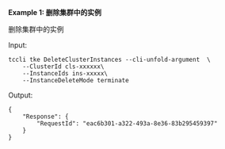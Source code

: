 **Example 1: 删除集群中的实例**

删除集群中的实例

Input: 

```
tccli tke DeleteClusterInstances --cli-unfold-argument  \
    --ClusterId cls-xxxxxx\
    --InstanceIds ins-xxxxx\
    --InstanceDeleteMode terminate
```

Output: 
```
{
    "Response": {
        "RequestId": "eac6b301-a322-493a-8e36-83b295459397"
    }
}
```

